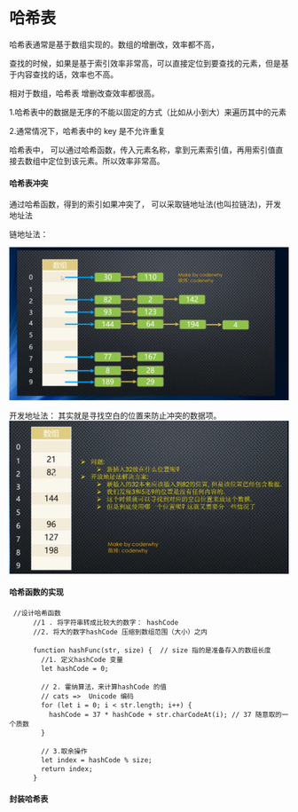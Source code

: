 # 哈希表

哈希表通常是基于数组实现的。数组的增删改，效率都不高，

查找的时候，如果是基于索引效率非常高，可以直接定位到要查找的元素，但是基于内容查找的话，效率也不高。

相对于数组，哈希表 增删改查效率都很高。

1.哈希表中的数据是无序的不能以固定的方式（比如从小到大）来遍历其中的元素

2.通常情况下，哈希表中的 key 是不允许重复

哈希表中， 可以通过哈希函数，传入元素名称，拿到元素索引值，再用索引值直接去数组中定位到该元素。所以效率非常高。

#### 哈希表冲突

通过哈希函数，得到的索引如果冲突了， 可以采取链地址法(也叫拉链法)，开发地址法

链地址法：

![avatar](../image/链地址法.png)

开发地址法： 其实就是寻找空白的位置来防止冲突的数据项。
![avatar](../image/开放地址法.png)

#### 哈希函数的实现

```
 //设计哈希函数
      //1 . 将字符串转成比较大的数字： hashCode
      //2. 将大的数字hashCode 压缩到数组范围（大小）之内

      function hashFunc(str, size) {  // size 指的是准备存入的数组长度
        //1. 定义hashCode 变量
        let hashCode = 0;

        // 2. 霍纳算法，来计算hashCode 的值
        // cats =>  Unicode 编码
        for (let i = 0; i < str.length; i++) {
          hashCode = 37 * hashCode + str.charCodeAt(i); // 37 随意取的一个质数
        }

        // 3.取余操作
        let index = hashCode % size;
        return index;
      }

```

####  封装哈希表

 
